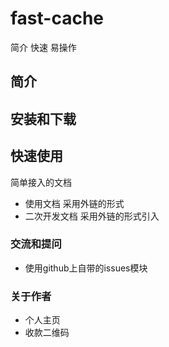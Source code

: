 # fast-cache
简介 快速 易操作

## 简介


## 安装和下载

## 快速使用

简单接入的文档

- 使用文档 采用外链的形式
- 二次开发文档 采用外链的形式引入

### 交流和提问

- 使用github上自带的issues模块

### 关于作者

- 个人主页
- 收款二维码